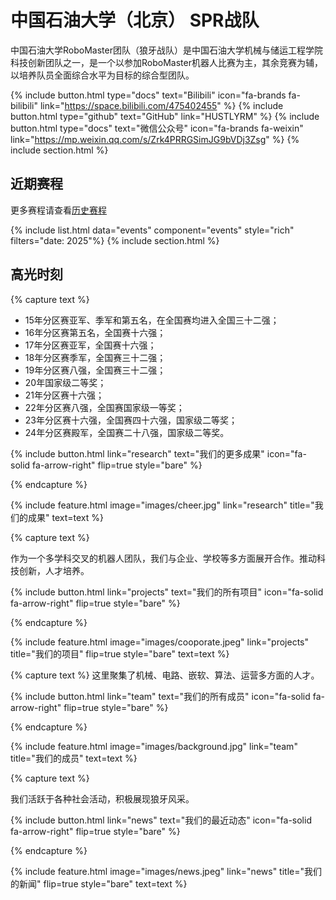 ---
---

# 中国石油大学（北京） SPR战队 

中国石油大学RoboMaster团队（狼牙战队）是中国石油大学机械与储运工程学院科技创新团队之一，是一个以参加RoboMaster机器人比赛为主，其余竞赛为辅，以培养队员全面综合水平为目标的综合型团队。

{%
  include button.html
  type="docs"
  text="Bilibili"
  icon="fa-brands fa-bilibili"
  link="https://space.bilibili.com/475402455"
%}
{%
  include button.html
  type="github"
  text="GitHub"
  link="HUSTLYRM"
%}
{%
  include button.html
  type="docs"
  text="微信公众号"
  icon="fa-brands fa-weixin"
  link="https://mp.weixin.qq.com/s/Zrk4PRRGSimJG9bVDj3Zsg"
%}
{% include section.html %}

## 近期赛程
更多赛程请查看[历史赛程](/events)

{% include list.html data="events" component="events" style="rich" filters="date: 2025"%}
{% include section.html %}

## 高光时刻

{% capture text %}

<ul>
  <li>15年分区赛亚军、季军和第五名，在全国赛均进入全国三十二强；</li>
  <li>16年分区赛第五名，全国赛十六强；</li>
  <li>17年分区赛亚军，全国赛十六强；</li>
  <li>18年分区赛季军，全国赛三十二强；</li>
  <li>19年分区赛八强，全国赛三十二强；</li>
  <li>20年国家级二等奖；</li>
  <li>21年分区赛十六强；</li>
  <li>22年分区赛八强，全国赛国家级一等奖；</li>
  <li>23年分区赛十六强，全国赛四十六强，国家级二等奖；</li>
  <li>24年分区赛殿军，全国赛二十八强，国家级二等奖。</li>
</ul>
{%
  include button.html
  link="research"
  text="我们的更多成果"
  icon="fa-solid fa-arrow-right"
  flip=true
  style="bare"
%}

{% endcapture %}

{%
  include feature.html
  image="images/cheer.jpg"
  link="research"
  title="我们的成果"
  text=text
%}

{% capture text %}

作为一个多学科交叉的机器人团队，我们与企业、学校等多方面展开合作。推动科技创新，人才培养。

{%
  include button.html
  link="projects"
  text="我们的所有项目"
  icon="fa-solid fa-arrow-right"
  flip=true
  style="bare"
%}

{% endcapture %}

{%
  include feature.html
  image="images/cooporate.jpeg"
  link="projects"
  title="我们的项目"
  flip=true
  style="bare"
  text=text
%}




{% capture text %}
这里聚集了机械、电路、嵌软、算法、运营多方面的人才。

{%
  include button.html
  link="team"
  text="我们的所有成员"
  icon="fa-solid fa-arrow-right"
  flip=true
  style="bare"
%}

{% endcapture %}

{%
  include feature.html
  image="images/background.jpg"
  link="team"
  title="我们的成员"
  text=text
%}

{% capture text %}

我们活跃于各种社会活动，积极展现狼牙风采。

{%
  include button.html
  link="news"
  text="我们的最近动态"
  icon="fa-solid fa-arrow-right"
  flip=true
  style="bare"
%}

{% endcapture %}

{%
  include feature.html
  image="images/news.jpeg"
  link="news"
  title="我们的新闻"
  flip=true
  style="bare"
  text=text
%}
